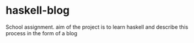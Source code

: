 # haskell-blog
School assignment. aim of the project is to learn haskell and describe this process in the form of a blog
